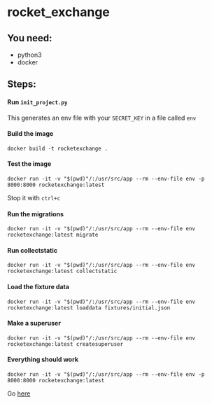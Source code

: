 # rocket_exchange

You need:
--
- python3 
- docker

Steps:
--
#### Run `init_project.py`
This generates an env file with your `SECRET_KEY` in a file called `env`

#### Build the image
`docker build -t rocketexchange .`

#### Test the image
`docker run -it -v "$(pwd)"/:/usr/src/app --rm --env-file env -p 8000:8000 rocketexchange:latest`

Stop it with `ctrl+c`

#### Run the migrations
`docker run -it -v "$(pwd)"/:/usr/src/app --rm --env-file env rocketexchange:latest migrate`

#### Run collectstatic
`docker run -it -v "$(pwd)"/:/usr/src/app --rm --env-file env rocketexchange:latest collectstatic`

#### Load the fixture data
`docker run -it -v "$(pwd)"/:/usr/src/app --rm --env-file env rocketexchange:latest loaddata fixtures/initial.json`

#### Make a superuser
`docker run -it -v "$(pwd)"/:/usr/src/app --rm --env-file env rocketexchange:latest createsuperuser`

#### Everything should work
`docker run -it -v "$(pwd)"/:/usr/src/app --rm --env-file env -p 8000:8000 rocketexchange:latest`

Go [here](http://localhost:8000)
